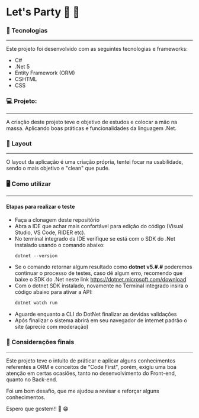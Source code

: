 # Let's Party :tada: :beers:

### :rocket: Tecnologias

---

Este projeto foi desenvolvido com as seguintes tecnologias e frameworks:

- C#
- .Net 5
- Entity Framework (ORM)
- CSHTML
- CSS

### :computer: Projeto:

---

A criação deste projeto teve o objetivo de estudos e colocar a mão na massa. Aplicando boas práticas e funcionalidades da linguagem .Net.

### :bookmark: Layout

---

O layout da aplicação é uma criação própria, tentei focar na usabilidade, sendo o mais objetivo e "clean" que pude.

### :desktop_computer: Como utilizar

---

#### Etapas para realizar o teste

- Faça a clonagem deste repositório
- Abra a IDE que achar mais confortável para edição do código (Visual Studio, VS Code, RIDER etc).
- No terminal integrado da IDE verifique se está com o SDK do .Net instalado usando o comando abaixo:
  ```C#
  dotnet --version
  ```
- Se o comando retornar algum resultado como **dotnet v5.#.#** poderemos continuar o processo de testes, caso dê algum erro, recomendo que baixe o SDK do .Net neste link https://dotnet.microsoft.com/download
- Com o dotnet SDK instalado, novamente no Terminal integrado insira o código abaixo para ativar a API:
  ```C#
  dotnet watch run
  ```
- Aguarde enquanto a CLI do DotNet finalizar as devidas validações
- Após finalizar o sistema abrirá em seu navegador de internet padrão o site (aprecie com moderação)

### :beers: Considerações finais

---

Este projeto teve o intuito de práticar e aplicar alguns conhecimentos referentes a ORM e conceitos de "Code First", porém, exigiu uma boa atenção em certas ocasiões, tanto no desenvolvimento do Front-end, quanto no Back-end.

Foi um bom desafio, que me ajudou a revisar e reforçar alguns conhecimentos.

Espero que gostem!! :vulcan_salute: :grin:
